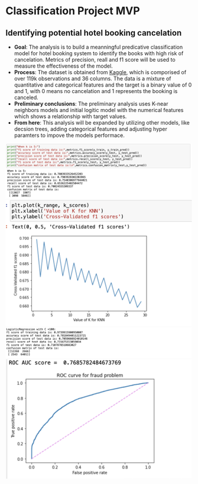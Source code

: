 # Classification Project MVP
## Identifying potential hotel booking cancelation

- **Goal**: The analysis is to build a meanningful predicative classification model for hotel booking system to identify the books with high risk of cancelation. Metrics of precision, reall and f1 score will be used to measure the effectiveness of the model.
-  **Process**: The dataset is obtained from [Kaggle](https://www.kaggle.com/jessemostipak/hotel-booking-demand), which is comporised of over 119k observations and 36 columns.  The data is a mixture of quantitative and categorical features and the target is a binary value of 0 and 1, with 0 means no cancelation and 1 represents the booking is canceled.
- **Preliminary conclusions**:  The preliminary analysis uses K-near neighbors models and initial logitic model with the numerical features which shows a relationship with target values.
- **From here**: This analysis will be expanded by utilizing other models, like decsion trees, adding categorical features and adjusting hyper paramters to impove the models performace.

<img src="https://github.com/PurpleGrace/Classification_github_Hotel_Checking/blob/master/MVP/MVP_KNN_5.png" alt="KNN model with K=5">

<img src = 'https://github.com/PurpleGrace/Classification_github_Hotel_Checking/blob/master/MVP/MVP_KNN_CVwithK.png'>

<img src = 'https://github.com/PurpleGrace/Classification_github_Hotel_Checking/blob/master/MVP/LogisticRegression_C100.png'>

<img src = 'https://github.com/PurpleGrace/Classification_github_Hotel_Checking/blob/master/MVP/LogisticRegression_ROC.png'>
